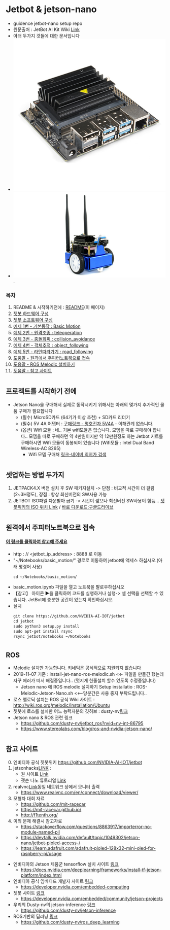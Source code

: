# Jetbot & jetson-nano
 - guidence  jetbot-nano setup repo
 - 원문출처 : JetBot AI Kit Wiki [Link](https://www.waveshare.com/wiki/JetBot_AI_Kit)
 - 아래 두가지 것들에 대한 문서입니다
 - ![](./img/jn.jpg)
 - ![](/img/jb.jpg).
 ### 목차
   1. README & 시작하기전에 : [README](\README.md)(이 페이지) 
   2. [젯봇 하드웨어 구성](/Docs/2_JETBOT_HW_SETUP.md)
   3. [젯봇 소프트웨어 구성](/Docs/3_JETBOT_SW_SETUP.md)
   4. [예제 1번 - 기본동작 : Basic Motion](/notebooks_deploy/basic_motion/BM_1_basic_motion.ipynb)
   5. [예제 2번 - 원격조종 : teleoperation](Docs/5_teleoperation.md)
   6. [예제 3번 - 충돌회피 : collision_avoidance](Docs/6_collision_avoidance.md)
   7. [예제 4번 - 객체추적 : object_following](Docs/7_object_following.md)
   8. [예제 5번 - 라인따라가기 : road_following](Docs/8_road_following.md)
   9. [도움말 - 원격에서 주피터노트북으로 접속](Docs)
   10. [도움말 - ROS Melodic 설치하기]()
   11. [도움말 - 참고 사이트]()
 # 
 ## 프로젝트를 시작하기 전에
 -  Jetson Nano을 구매해서 실제로 동작시키기 위해서는 아래의 몇가지 추가적인 물품 구매가 필요합니다
    - (필수) MicroSD카드 (64기가 이상 추천) + SD카드 리더기
    - (필수) 5V 4A 어댑터 : [구매링크 - 명호전자 5V4A](https://smartstore.naver.com/mhtech/products/4717183893?NaPm=ct%3Dk2oc94jk%7Cci%3Dc77bde10634bb8be81395c3976830508b9c9331c%7Ctr%3Dsls%7Csn%3D1059532%7Chk%3Dbf83484570075152a0e65ebfa4ab2489ea497471) - 이해관계 없습니다. 
    - (옵션) Wifi 모듈 : 네.. 기본 wifi모듈은 없습니다. 모뎀을 따로 구매해야 합니다.. 모뎀을 따로 구매하면 약 4만원이지만 약 12만원정도 하는 Jetbot 키트를 구매하시면 Wifi 모듈이 동봉되어 있습니다 (Wifi모듈 : Intel Dual Band Wireless-AC 8265)
         - Wifi 모뎀 구매처 [링크-네이버 최저가 검색](https://search.shopping.naver.com/search/all.nhn?query=Intel+Dual+Band+Wireless-AC+8265&frm=NVSCPRO)
  #
  ## 셋업하는 방법 두가지
   1. JETPACK4.X 버전 설치 후 SW 패키지설치 -> 단점 : 비교적 시간이 더 걸림(2~3H정도), 장점 : 항상 최신버전의 SW사용 가능 
   2. JETBOT ISO파일 다운받아 굽기 -> 시간이 짧으나 최신버전 SW사용이 힘듬... [젯봇위키의 ISO 위치 Link](https://github.com/NVIDIA-AI-IOT/jetbot/wiki/software-setup#step-1---flash-jetbot-image-onto-sd-card)  /  [바로 다운로드:구글드라이브](https://drive.google.com/open?id=1GF2D814hkViwluZ5SgNKW56cQu_5Ekt5)
   
  # 
  ## 원격에서 주피터노트북으로 접속
   #### [이 링크를 클릭하여 참고해 주세요](https://github.com/NVIDIA-AI-IOT/jetbot/wiki/software-setup#step-5---install-latest-software-optional)
   - http : // <jetbot_ip_address> : 8888 로 이동
   - "~/Notebooks/basic_motion/" 경로로 이동하여 jetbot에 액세스 하십시오.(아래 명령어 사용)
      ```
      cd ~/Notebooks/basic_motion/ 
      ```
   - basic_motion.ipynb 파일을 열고 노트북을 팔로우하십시오
   - 【참고】 아이콘 ▶을 클릭하여 코드를 실행하거나 실행-> 셀 선택을 선택할 수 있습니다. JetBot에 충분한 공간이 있는지 확인하십시오.
   - 설치
     ```
     git clone https://github.com/NVIDIA-AI-IOT/jetbot
     cd jetbot
     sudo python3 setup.py install
     sudo apt-get install rsync
     rsync jetbot/notebooks ~/Notebooks
     ```
  # 
  ## ROS 
   - Melodic 설치만 가능합니다. 키네틱은 공식적으로 지원되지 않습니다
   - 2019-11-07 기준 : install-jet-nano-ros-melodic.sh <<- 파일을 만들긴 했는데 자꾸 에러가 떠서 해결중입니다.. (멋지게 한줄설치 할수 있도록 수정중입니다)
     - Jetson nano 에 ROS melodic 설치하기 Setup installatio : ROS-Melodic-Jetson-Nano.sh <<--당분간은 사용 중지 부탁드립니다.. 
   - 로스 멜로딕 설치는 ROS 공식 Wiki 사이트 : http://wiki.ros.org/melodic/Installation/Ubuntu
   - 젯봇에 로스를 설치한 어느 능력자분의 깃허브 : dusty-nv[링크](https://github.com/dusty-nv/jetbot_ros?nvid=nv-int-86795)
   - Jetson nano & ROS 관련 링크
     - https://github.com/dusty-nv/jetbot_ros?nvid=nv-int-86795
     - https://www.stereolabs.com/blog/ros-and-nvidia-jetson-nano/
  # 
  ## 참고 사이트
  0. 엔비디아 공식 젯봇위키 https://github.com/NVIDIA-AI-IOT/jetbot
  1. jetsonhacks[LINK](https://www.jetsonhacks.com/) : 
     - 원 사이트 [Link](https://www.jetsonhacks.com/)
     - 젯슨 나노 튜토리얼 [Link](https://www.jetsonhacks.com/category/tutorial/)
  2. realvnc[Link](https://www.realvnc.com/en/connect/download/viewer/)동일 네트워크 상에서 모니터 출력
     - https://www.realvnc.com/en/connect/download/viewer/  
  3. 모형차 대회 자료 
     - https://github.com/mit-racecar
     - https://mit-racecar.github.io/
     - http://f1tenth.org/
  4. 이외 문제 해결시 참고자료 
     - https://stackoverflow.com/questions/8863917/importerror-no-module-named-pil
     - https://devtalk.nvidia.com/default/topic/1049302/jetson-nano/jetbot-pioled-access-/
     - https://learn.adafruit.com/adafruit-pioled-128x32-mini-oled-for-raspberry-pi/usage
  - 엔비디아의 Jetson 제품군 tensorflow 설치 사이트 [링크](https://docs.nvidia.com/deeplearning/frameworks/install-tf-jetson-platform/index.html)
    - https://docs.nvidia.com/deeplearning/frameworks/install-tf-jetson-platform/index.html
  - 엔비디아 공식 임베디드 개발자 사이트 [링크](https://developer.nvidia.com/embedded-computing)
    - https://developer.nvidia.com/embedded-computing
  - 젯봇 사이트 [링크](https://developer.nvidia.com/embedded/community/jetson-projects)
    - https://developer.nvidia.com/embedded/community/jetson-projects
  - 우리의 Dusty-nv의 jetson-inference [링크](https://github.com/dusty-nv/jetson-inference)
    - https://github.com/dusty-nv/jetson-inference
  - ROS기반의 딥러닝 [링크](https://github.com/dusty-nv/ros_deep_learning)
    - https://github.com/dusty-nv/ros_deep_learning
